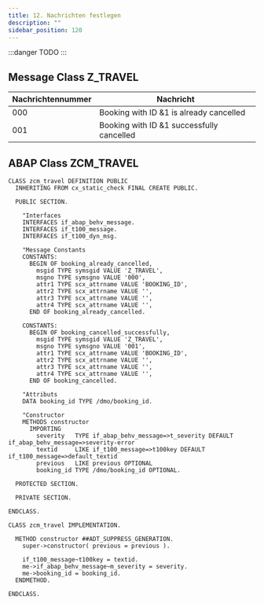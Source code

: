 ```yaml
---
title: 12. Nachrichten festlegen
description: ""
sidebar_position: 120
---
```


:::danger TODO
:::

## Message Class Z_TRAVEL

| Nachrichtennummer | Nachricht                                 |
| ----------------- | ----------------------------------------- |
| 000               | Booking with ID &1 is already cancelled   |
| 001               | Booking with ID &1 successfully cancelled |

## ABAP Class ZCM_TRAVEL

```abap
CLASS zcm_travel DEFINITION PUBLIC
  INHERITING FROM cx_static_check FINAL CREATE PUBLIC.

  PUBLIC SECTION.

    "Interfaces
    INTERFACES if_abap_behv_message.
    INTERFACES if_t100_message.
    INTERFACES if_t100_dyn_msg.

    "Message Constants
    CONSTANTS:
      BEGIN OF booking_already_cancelled,
        msgid TYPE symsgid VALUE 'Z_TRAVEL',
        msgno TYPE symsgno VALUE '000',
        attr1 TYPE scx_attrname VALUE 'BOOKING_ID',
        attr2 TYPE scx_attrname VALUE '',
        attr3 TYPE scx_attrname VALUE '',
        attr4 TYPE scx_attrname VALUE '',
      END OF booking_already_cancelled.

    CONSTANTS:
      BEGIN OF booking_cancelled_successfully,
        msgid TYPE symsgid VALUE 'Z_TRAVEL',
        msgno TYPE symsgno VALUE '001',
        attr1 TYPE scx_attrname VALUE 'BOOKING_ID',
        attr2 TYPE scx_attrname VALUE '',
        attr3 TYPE scx_attrname VALUE '',
        attr4 TYPE scx_attrname VALUE '',
      END OF booking_cancelled.

    "Attributs
    DATA booking_id TYPE /dmo/booking_id.

    "Constructor
    METHODS constructor
      IMPORTING
        severity   TYPE if_abap_behv_message=>t_severity DEFAULT if_abap_behv_message=>severity-error
        textid     LIKE if_t100_message=>t100key DEFAULT if_t100_message=>default_textid
        previous   LIKE previous OPTIONAL
        booking_id TYPE /dmo/booking_id OPTIONAL.

  PROTECTED SECTION.

  PRIVATE SECTION.

ENDCLASS.

CLASS zcm_travel IMPLEMENTATION.

  METHOD constructor ##ADT_SUPPRESS_GENERATION.
    super->constructor( previous = previous ).

    if_t100_message~t100key = textid.
    me->if_abap_behv_message~m_severity = severity.
    me->booking_id = booking_id.
  ENDMETHOD.

ENDCLASS.
```
